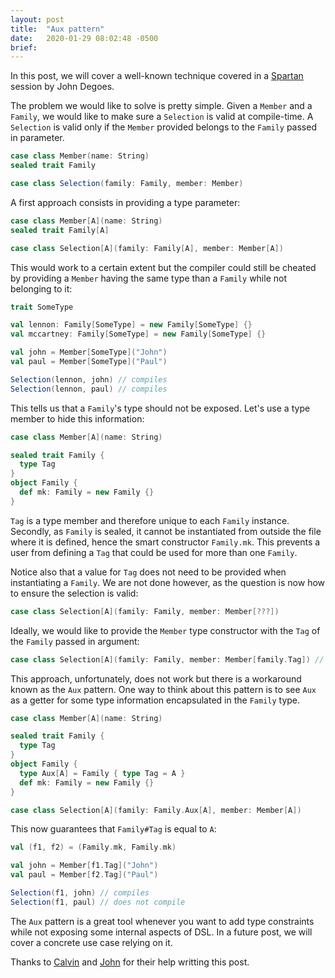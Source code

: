 ```yaml
---
layout: post
title:  "Aux pattern"
date:   2020-01-29 08:02:48 -0500
brief: 
---
```


In this post, we will cover a well-known technique covered in a [Spartan](https://www.patreon.com/jdegoes) session by John Degoes. 

The problem we would like to solve is pretty simple. Given a `Member` and a `Family`, we would like to make sure a `Selection` is valid at compile-time. A `Selection` is valid only if the `Member` provided belongs to the `Family` passed in parameter.
```scala
case class Member(name: String)
sealed trait Family

case class Selection(family: Family, member: Member)
```
A first approach consists in providing a type parameter:
```scala
case class Member[A](name: String)
sealed trait Family[A]

case class Selection[A](family: Family[A], member: Member[A])
```
This would work to a certain extent but the compiler could still be cheated by providing a `Member` having the same type than a `Family` while not belonging to it:
```scala
trait SomeType

val lennon: Family[SomeType] = new Family[SomeType] {}
val mccartney: Family[SomeType] = new Family[SomeType] {}

val john = Member[SomeType]("John")
val paul = Member[SomeType]("Paul")

Selection(lennon, john) // compiles
Selection(lennon, paul) // compiles
```
This tells us that a `Family`'s type should not be exposed. Let's use a type member to hide this information:
```scala
case class Member[A](name: String)

sealed trait Family {
  type Tag
}
object Family {
  def mk: Family = new Family {}
}
```
`Tag` is a type member and therefore unique to each `Family` instance. Secondly, as `Family` is sealed, it cannot be instantiated from outside the file where it is defined, hence the smart constructor `Family.mk`. This prevents a user from defining a `Tag` that could be used for more than one `Family`.

Notice also that a value for `Tag` does not need to be provided when instantiating a `Family`. We are not done however, as the question is now how to ensure the selection is valid:
```scala
case class Selection[A](family: Family, member: Member[???])
```
Ideally, we would like to provide the `Member` type constructor with the `Tag` of the `Family` passed in argument:
```scala
case class Selection[A](family: Family, member: Member[family.Tag]) // does not compile
```
This approach, unfortunately, does not work but there is a workaround known as the `Aux` pattern. One way to think about this pattern is to see `Aux` as a getter for some type information encapsulated in the `Family` type. 
```scala
case class Member[A](name: String)

sealed trait Family {
  type Tag
}
object Family {
  type Aux[A] = Family { type Tag = A }
  def mk: Family = new Family {}
}

case class Selection[A](family: Family.Aux[A], member: Member[A])
```
This now guarantees that `Family#Tag` is equal to `A`:
```scala
val (f1, f2) = (Family.mk, Family.mk)

val john = Member[f1.Tag]("John")
val paul = Member[f2.Tag]("Paul")

Selection(f1, john) // compiles
Selection(f1, paul) // does not compile
```
The `Aux` pattern is a great tool whenever you want to add type constraints while not exposing some internal aspects of DSL. In a future post, we will cover a concrete use case relying on it.

Thanks to [Calvin](https://github.com/calvinlfer) and [John](https://github.com/jdegoes) for their help writting this post.
